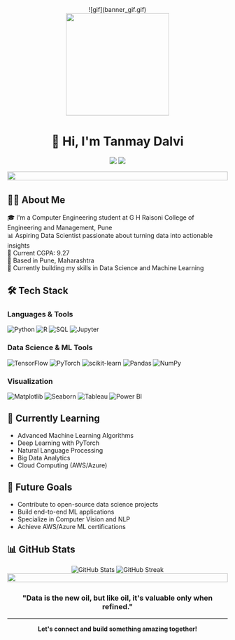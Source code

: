 <div align="center">
<!-- Profile Banner -->
![gif](banner_gif.gif)

<div align="center">
  <img src="https://assets.pinterest.com/ext/embed.html?id=1970393582467200" height="233" width="236" frameborder="0" scrolling="no">
</div>
  
# 👋 Hi, I'm Tanmay Dalvi

[![](https://img.shields.io/badge/Portfolio-FF5722?style=for-the-badge&logo=google-chrome&logoColor=white)](YOUR_PORTFOLIO_URL)
[![](https://img.shields.io/badge/LinkedIn-0077B5?style=for-the-badge&logo=linkedin&logoColor=white)](https://linkedin.com/in/tanmaydalvi)

<img src="https://i.imgur.com/dBaSKWF.gif" height="20" width="100%">

</div>

## 👨‍💻 About Me

🎓 I'm a Computer Engineering student at G H Raisoni College of Engineering and Management, Pune  
📊 Aspiring Data Scientist passionate about turning data into actionable insights  
🌟 Current CGPA: 9.27  
📍 Based in Pune, Maharashtra  
🚀 Currently building my skills in Data Science and Machine Learning

## 🛠️ Tech Stack

### Languages & Tools
![Python](https://img.shields.io/badge/Python-3776AB?style=for-the-badge&logo=python&logoColor=white)
![R](https://img.shields.io/badge/R-276DC3?style=for-the-badge&logo=r&logoColor=white)
![SQL](https://img.shields.io/badge/SQL-4479A1?style=for-the-badge&logo=mysql&logoColor=white)
![Jupyter](https://img.shields.io/badge/Jupyter-F37626?style=for-the-badge&logo=jupyter&logoColor=white)

### Data Science & ML Tools
![TensorFlow](https://img.shields.io/badge/TensorFlow-FF6F00?style=for-the-badge&logo=tensorflow&logoColor=white)
![PyTorch](https://img.shields.io/badge/PyTorch-EE4C2C?style=for-the-badge&logo=pytorch&logoColor=white)
![scikit-learn](https://img.shields.io/badge/scikit--learn-F7931E?style=for-the-badge&logo=scikit-learn&logoColor=white)
![Pandas](https://img.shields.io/badge/Pandas-150458?style=for-the-badge&logo=pandas&logoColor=white)
![NumPy](https://img.shields.io/badge/NumPy-013243?style=for-the-badge&logo=numpy&logoColor=white)

### Visualization
![Matplotlib](https://img.shields.io/badge/Matplotlib-11557c?style=for-the-badge&logo=python&logoColor=white)
![Seaborn](https://img.shields.io/badge/Seaborn-3776AB?style=for-the-badge&logo=python&logoColor=white)
![Tableau](https://img.shields.io/badge/Tableau-E97627?style=for-the-badge&logo=tableau&logoColor=white)
![Power BI](https://img.shields.io/badge/Power%20BI-F2C811?style=for-the-badge&logo=power-bi&logoColor=black)

## 🌱 Currently Learning

- Advanced Machine Learning Algorithms
- Deep Learning with PyTorch
- Natural Language Processing
- Big Data Analytics
- Cloud Computing (AWS/Azure)

## 🎯 Future Goals

- Contribute to open-source data science projects
- Build end-to-end ML applications
- Specialize in Computer Vision and NLP
- Achieve AWS/Azure ML certifications

## 📊 GitHub Stats

<div align="center">
  <img src="https://github-readme-stats.vercel.app/api?username=Tanmay-Dalvi&show_icons=true&theme=radical" alt="GitHub Stats" />
  <img src="https://github-readme-streak-stats.herokuapp.com/?user=Tanmay-Dalvi&theme=radical" alt="GitHub Streak" />
</div>

<div align="center">
  <img src="https://i.imgur.com/dBaSKWF.gif" height="20" width="100%">
  
### "Data is the new oil, but like oil, it's valuable only when refined." 
</div>

---
<div align="center">
  <b>Let's connect and build something amazing together!</b>
</div>
